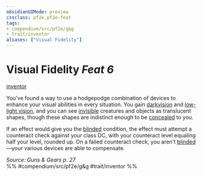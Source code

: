 ```yaml
---
obsidianUIMode: preview
cssclass: pf2e,pf2e-feat
tags:
- compendium/src/pf2e/g&g
- trait/inventor
aliases: ["Visual Fidelity"]
---
```

# Visual Fidelity  *Feat 6*  
[inventor](Reference/Rules/Traits/inventor-g-g.md "Inventor Class Trait")  


You've found a way to use a hodgepodge combination of devices to enhance your visual abilities in every situation. You gain [darkvision](Reference/Rules/Abilities/darkvision.md) and [low-light vision](low-light-vision.md), and you can see [invisible](conditions.md#Invisible) creatures and objects as translucent shapes, though these shapes are indistinct enough to be [concealed](conditions.md#Concealed) to you.

If an effect would give you the [blinded](conditions.md#Blinded) condition, the effect must attempt a counteract check against your class DC, with your counteract level equaling half your level, rounded up. On a failed counteract check, you aren't [blinded](conditions.md#Blinded)—your various devices are able to compensate.

*Source: Guns & Gears p. 27*  
%% #compendium/src/pf2e/g&g #trait/inventor %%